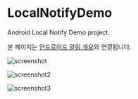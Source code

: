 # LocalNotifyDemo
Android Local Notify Demo project.

본 페이지는 [안드로이드 알림 개요](https://github.com/NetLSS/AndroidStudy/blob/3f3884a410da293ed157d4accda52588fe35e72e/post/Android/%ED%95%B5%EC%8B%AC%EB%A7%8C_%EA%B3%A8%EB%9D%BC%EB%B0%B0%EC%9A%B0%EB%8A%94_android_arcticFox/70.%EC%95%88%EB%93%9C%EB%A1%9C%EC%9D%B4%EB%93%9C_%EC%95%8C%EB%A6%BC_%EA%B0%9C%EC%9A%94.md)와 연결됩니다.

![screenshot](https://i.imgur.com/JXVVQna.png)

![screenshot2](https://i.imgur.com/GvP5uJC.png)

![screenshot3](https://i.imgur.com/qlbIiLF.png)
